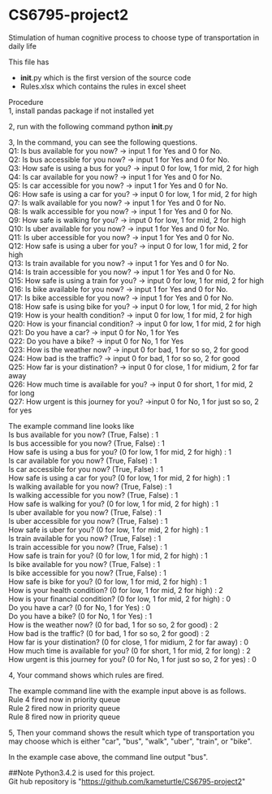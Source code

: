 # CS6795-project2
Stimulation of human cognitive process to choose type of transportation in daily life

This file has 
 - __init__.py which is the first version of the source code
 - Rules.xlsx which contains the rules in excel sheet

Procedure\
1, install pandas package if not installed yet

2, run with the following command 
   python __init__.py

3, In the command, you can see the following questions.\
   Q1: Is bus available for you now?        -> input 1 for Yes and 0 for No.\
   Q2: Is bus accessible for you now?       -> input 1 for Yes and 0 for No.\
   Q3: How safe is using a bus for you?     -> input 0 for low, 1 for mid, 2 for high\
   Q4: Is car available for you now?        -> input 1 for Yes and 0 for No.\
   Q5: Is car accessible for you now?       -> input 1 for Yes and 0 for No.\
   Q6: How safe is using a car for you?     -> input 0 for low, 1 for mid, 2 for high\
   Q7: Is walk available for you now?       -> input 1 for Yes and 0 for No.\
   Q8: Is walk accessible for you now?      -> input 1 for Yes and 0 for No.\
   Q9: How safe is walking for you?         -> input 0 for low, 1 for mid, 2 for high\
   Q10: Is uber available for you now?      -> input 1 for Yes and 0 for No.\
   Q11: Is uber accessible for you now?     -> input 1 for Yes and 0 for No.\
   Q12: How safe is using a uber for you?   -> input 0 for low, 1 for mid, 2 for high\
   Q13: Is train available for you now?     -> input 1 for Yes and 0 for No.\
   Q14: Is train accessible for you now?    -> input 1 for Yes and 0 for No.\
   Q15: How safe is using a train for you?  -> input 0 for low, 1 for mid, 2 for high\
   Q16: Is bike available for you now?      -> input 1 for Yes and 0 for No.\
   Q17: Is bike accessible for you now?     -> input 1 for Yes and 0 for No.\
   Q18: How safe is using bike for you?     -> input 0 for low, 1 for mid, 2 for high\
   Q19: How is your health condition?       -> input 0 for low, 1 for mid, 2 for high\
   Q20: How is your financial condition?    -> input 0 for low, 1 for mid, 2 for high \
   Q21: Do you have a car?                  -> input 0 for No, 1 for Yes\
   Q22: Do you have a bike?                 -> input 0 for No, 1 for Yes\
   Q23: How is the weather now?             -> input 0 for bad, 1 for so so, 2 for good \
   Q24: How bad is the traffic?             -> input 0 for bad, 1 for so so, 2 for good\
   Q25: How far is your distination?        -> input 0 for close, 1 for midium, 2 for far away\
   Q26: How much time is available for you? -> input 0 for short, 1 for mid, 2 for long\
   Q27: How urgent is this journey for you? ->input 0 for No, 1 for just so so, 2 for yes
  
   The example command line looks like \
   Is bus available for you now? (True, False) : 1\
   Is bus accessible for you now? (True, False) : 1\
   How safe is using a bus for you? (0 for low, 1 for mid, 2 for high) : 1\
   Is car available for you now? (True, False) : 1\
   Is car accessible for you now? (True, False) : 1\
   How safe is using a car for you? (0 for low, 1 for mid, 2 for high) : 1\
   Is walking available for you now? (True, False) : 1\
   Is walking accessible for you now? (True, False) : 1\
   How safe is walking for you? (0 for low, 1 for mid, 2 for high) : 1\
   Is uber available for you now? (True, False) : 1\
   Is uber accessible for you now? (True, False) : 1\
   How safe is uber for you? (0 for low, 1 for mid, 2 for high) : 1\
   Is train available for you now? (True, False) : 1\
   Is train accessible for you now? (True, False) : 1\
   How safe is train for you? (0 for low, 1 for mid, 2 for high) : 1\
   Is bike available for you now? (True, False) : 1\
   Is bike accessible for you now? (True, False) : 1\
   How safe is bike for you? (0 for low, 1 for mid, 2 for high) : 1\
   How is your health condition? (0 for low, 1 for mid, 2 for high) : 2\
   How is your financial condition? (0 for low, 1 for mid, 2 for high) : 0\
   Do you have a car? (0 for No, 1 for Yes) : 0\
   Do you have a bike? (0 for No, 1 for Yes) : 1\
   How is the weather now? (0 for bad, 1 for so so, 2 for good) : 2\
   How bad is the traffic? (0 for bad, 1 for so so, 2 for good) : 2\
   How far is your distination? (0 for close, 1 for midium, 2 for far away) : 0\
   How much time is available for you? (0 for short, 1 for mid, 2 for long) : 2\
   How urgent is this journey for you? (0 for No, 1 for just so so, 2 for yes) : 0

4, Your command shows which rules are fired.

   The example command line with the example input above is as follows.\
   Rule 4 fired now in priority queue\
   Rule 2 fired now in priority queue\
   Rule 8 fired now in priority queue
   
5, Then your command shows the result which type of transportation you may choose which is either "car", "bus", "walk", "uber", "train", or "bike".
   
   In the example case above, the command line output "bus".

##Note
Python3.4.2 is used for this project.\
Git hub repository is "https://github.com/kameturtle/CS6795-project2"
